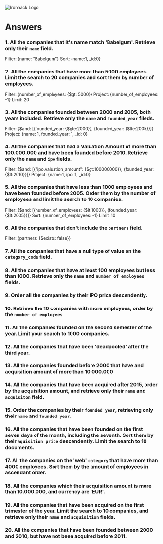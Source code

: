 ![Ironhack Logo](https://i.imgur.com/1QgrNNw.png)

# Answers

### 1. All the companies that it's name match 'Babelgum'. Retrieve only their `name` field.

<!-- Your Code Goes Here -->
Filter: {name: "Babelgum"}
Sort: {name:1, _id:0}
### 2. All the companies that have more than 5000 employees. Limit the search to 20 companies and sort them by **number of employees**.

<!-- Your Code Goes Here -->
Filter: {number_of_employees: {$gt: 5000}}
Project: {number_of_employees: -1}
Limit: 20
### 3. All the companies founded between 2000 and 2005, both years included. Retrieve only the `name` and `founded_year` fileds.

<!-- Your Code Goes Here -->
Filter: {$and: [{founded_year: {$gte:2000}}, {founded_year: {$lte:2005}}]}
Project: {name: 1, founded_year: 1, _id: 0}
### 4. All the companies that had a Valuation Amount of more than 100.000.000 and have been founded before 2010. Retrieve only the `name` and `ipo` fields.

<!-- Your Code Goes Here -->
Filter: {$and: [{"ipo.valuation_amount": {$gt:100000000}}, {founded_year: {$lt:2010}}]}
Project: {name:1, ipo: 1, _id:0}
 
### 5. All the companies that have less than 1000 employees and have been founded before 2005. Order them by the number of employees and limit the search to 10 companies.

<!-- Your Code Goes Here -->
Filter: {$and: [{number_of_employees: {$lt:1000}}, {founded_year: {$lt:2005}}]}
Sort: {number_of_employees: -1}
Limit: 10
### 6. All the companies that don't include the `partners` field.

<!-- Your Code Goes Here -->
Filter: {partners: {$exists: false}} 
### 7. All the companies that have a null type of value on the `category_code` field.

<!-- Your Code Goes Here -->

### 8. All the companies that have at least 100 employees but less than 1000. Retrieve only the `name` and `number of employees` fields.

<!-- Your Code Goes Here -->

### 9. Order all the companies by their IPO price descendently.

<!-- Your Code Goes Here -->

### 10. Retrieve the 10 companies with more employees, order by the `number of employees`

<!-- Your Code Goes Here -->

### 11. All the companies founded on the second semester of the year. Limit your search to 1000 companies.

<!-- Your Code Goes Here -->

### 12. All the companies that have been 'deadpooled' after the third year.

<!-- Your Code Goes Here -->

### 13. All the companies founded before 2000 that have and acquisition amount of more than 10.000.000

<!-- Your Code Goes Here -->

### 14. All the companies that have been acquired after 2015, order by the acquisition amount, and retrieve only their `name` and `acquisiton` field.

<!-- Your Code Goes Here -->

### 15. Order the companies by their `founded year`, retrieving only their `name` and `founded year`.

<!-- Your Code Goes Here -->

### 16. All the companies that have been founded on the first seven days of the month, including the seventh. Sort them by their `aquisition price` descendently. Limit the search to 10 documents.

<!-- Your Code Goes Here -->

### 17. All the companies on the 'web' `category` that have more than 4000 employees. Sort them by the amount of employees in ascendant order.

<!-- Your Code Goes Here -->

### 18. All the companies which their acquisition amount is more than 10.000.000, and currency are 'EUR'.

<!-- Your Code Goes Here -->

### 19. All the companies that have been acquired on the first trimester of the year. Limit the search to 10 companies, and retrieve only their `name` and `acquisition` fields.

<!-- Your Code Goes Here -->

### 20. All the companies that have been founded between 2000 and 2010, but have not been acquired before 2011.

<!-- Your Code Goes Here -->
